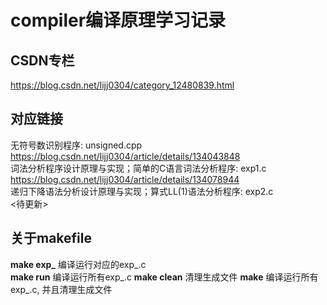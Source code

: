 # compiler编译原理学习记录  
## CSDN专栏  
<https://blog.csdn.net/lijj0304/category_12480839.html>
## 对应链接  
无符号数识别程序: unsigned.cpp  
<https://blog.csdn.net/lijj0304/article/details/134043848>  
词法分析程序设计原理与实现；简单的C语言词法分析程序: exp1.c  
<https://blog.csdn.net/lijj0304/article/details/134078944>  
递归下降语法分析设计原理与实现；算式LL(1)语法分析程序: exp2.c  
<待更新>  
## 关于makefile  
**make exp_** 编译运行对应的exp_.c  
**make run** 编译运行所有exp_.c
**make clean** 清理生成文件
**make** 编译运行所有exp_.c, 并且清理生成文件
